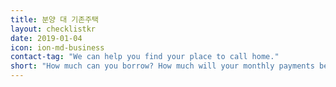 ```yaml
---
title: 분양 대 기존주택
layout: checklistkr
date: 2019-01-04
icon: ion-md-business
contact-tag: "We can help you find your place to call home."
short: "How much can you borrow? How much will your monthly payments be?"
---
```

